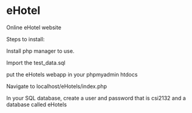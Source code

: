# eHotel
Online eHotel website

Steps to install:

Install php manager to use.

Import the test_data.sql 

put the eHotels webapp in your phpmyadmin htdocs

Navigate to localhost/eHotels/index.php

In your SQL database, create a user and password that is csi2132 and a database called eHotels

